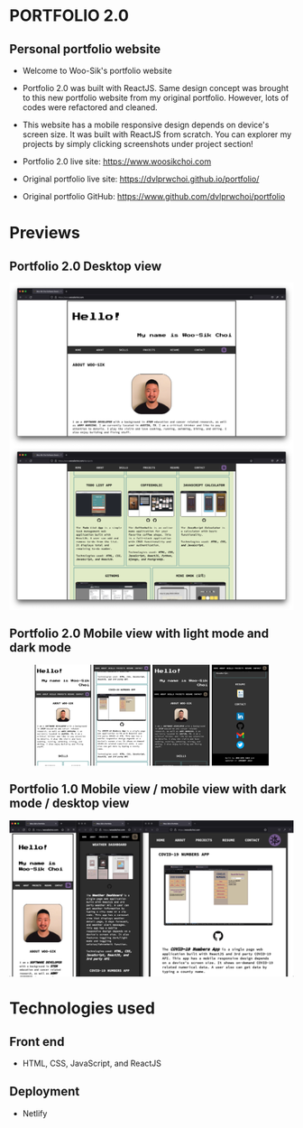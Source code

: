 # PORTFOLIO 2.0

## Personal portfolio website

- Welcome to Woo-Sik's portfolio website
- Portfolio 2.0 was built with ReactJS. Same design concept was brought to this new portfolio website from my original portfolio. However, lots of codes were refactored and cleaned.
- This website has a mobile responsive design depends on device's screen size. It was built with ReactJS from scratch. You can explorer my projects by simply clicking screenshots under project section!

- Portfolio 2.0 live site:
  https://www.woosikchoi.com

- Original portfolio live site:
  https://dvlprwchoi.github.io/portfolio/

- Original portfolio GitHub:
  https://www.github.com/dvlprwchoi/portfolio

# Previews

## Portfolio 2.0 Desktop view

<p align = 'center'>
<img align='center' src='https://raw.githubusercontent.com/dvlprwchoi/portfolio-2/main/src/img/portfolio-screenshot-desktop-20220124.png' alt='Desktop view' />
<img align='center' src='https://raw.githubusercontent.com/dvlprwchoi/portfolio-2/main/src/img/portfolio-screenshot-desktop-projects-20220124.png' alt='Desktop projects view' />
</p>

## Portfolio 2.0 Mobile view with light mode and dark mode

<p align = 'center'>
<img align='center' src='https://raw.githubusercontent.com/dvlprwchoi/portfolio-2/main/src/img/portfolio-screenshot-mobile-20220124.png' alt='Mobil view' width='20%' />
<img align='center' src='https://raw.githubusercontent.com/dvlprwchoi/portfolio-2/main/src/img/portfolio-screenshot-mobile-projects-20220124.png' alt='Mobile projects view' width='20%' />
<img align='center' src='https://raw.githubusercontent.com/dvlprwchoi/portfolio-2/main/src/img/portfolio-screenshot-mobile-dark-20220124.png' alt='Mobile darkmode view' width='20%' />
<img align='center' src='https://raw.githubusercontent.com/dvlprwchoi/portfolio-2/main/src/img/portfolio-screenshot-mobile-dark-2-20220124.png' alt='Mobile darkmode view' width='20%' />
</p>

## Portfolio 1.0 Mobile view / mobile view with dark mode / desktop view

<p align = 'center'>
<img align='center' src='https://raw.githubusercontent.com/dvlprwchoi/portfolio/main/img/portfolio-screenshot-20220115.png' alt='Portfolio 1.0 Website view' />
</p>

# Technologies used

## Front end

- HTML, CSS, JavaScript, and ReactJS

## Deployment

- Netlify
